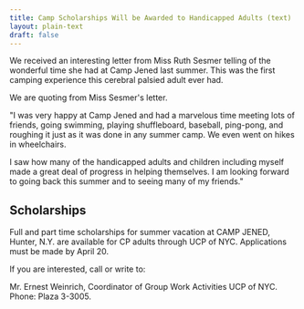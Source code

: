 ```yaml
---
title: Camp Scholarships Will be Awarded to Handicapped Adults (text)
layout: plain-text
draft: false
---
```


We received an interesting letter from Miss Ruth Sesmer telling of the wonderful time she had at Camp Jened last summer. This was the first camping experience this cerebral palsied adult ever had.

We are quoting from Miss Sesmer's letter.

"I was very happy at Camp Jened and had a marvelous time meeting lots of friends, going swimming, playing shuffleboard, baseball, ping-pong, and roughing it just as it was done in any summer camp. We even went on hikes in wheelchairs.

I saw how many of the handicapped adults and children including myself made a great deal of progress in helping themselves. I am looking forward to going back this summer and to seeing many of my friends."

## Scholarships

Full and part time scholarships for summer vacation at CAMP JENED, Hunter, N.Y. are available for CP adults through UCP of NYC. Applications must be made by April 20.

If you are interested, call or write to:

Mr. Ernest Weinrich, Coordinator of Group Work Activities UCP of NYC. Phone: Plaza 3-3005.
